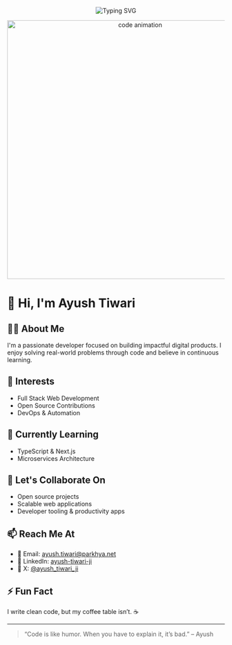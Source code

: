 <p align="center">
  <img src="https://readme-typing-svg.demolab.com/?lines=Hi+I'm+Ayush+Tiwari;Full+Stack+Developer;Open+Source+Contributor;Coffee+Fueled+Coder;while(alive)+%7B+code();+%7D&center=true&width=500&height=50&font=Fira+Code&color=00FF9F&pause=1000&size=22" alt="Typing SVG" />
</p>

<p align="center">
  <img src="https://media.giphy.com/media/qgQUggAC3Pfv687qPC/giphy.gif" alt="code animation" width="600" />
</p>

# 👋 Hi, I'm Ayush Tiwari

## 👨‍💻 About Me
I'm a passionate developer focused on building impactful digital products. I enjoy solving real-world problems through code and believe in continuous learning.

## 👀 Interests
- Full Stack Web Development  
- Open Source Contributions  
- DevOps & Automation  

## 🌱 Currently Learning
- TypeScript & Next.js  
- Microservices Architecture  

## 💬 Let's Collaborate On
- Open source projects  
- Scalable web applications  
- Developer tooling & productivity apps  

## 📫 Reach Me At
- 📧 Email: [ayush.tiwari@parkhya.net](mailto:ayush.tiwari@parkhya.net)  
- 💼 LinkedIn: [ayush-tiwari-ji](https://www.linkedin.com/in/ayush-tiwari-ji/)  
- 💼 X: [@ayush_tiwari_ji](https://x.com/ayush_tiwari_ji)  


## ⚡ Fun Fact
I write clean code, but my coffee table isn’t. ☕  

---

> “Code is like humor. When you have to explain it, it’s bad.” – Ayush

